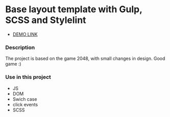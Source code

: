 # Base layout template with Gulp, SCSS and Stylelint
   - [DEMO LINK](https://misha408.github.io/js-2048-m/)

### Description
  The project is based on the game 2048, with small changes in design. Good game :)

### Use in this project
  - JS
   - DOM
   - Swich case
   - click events
  - SCSS
